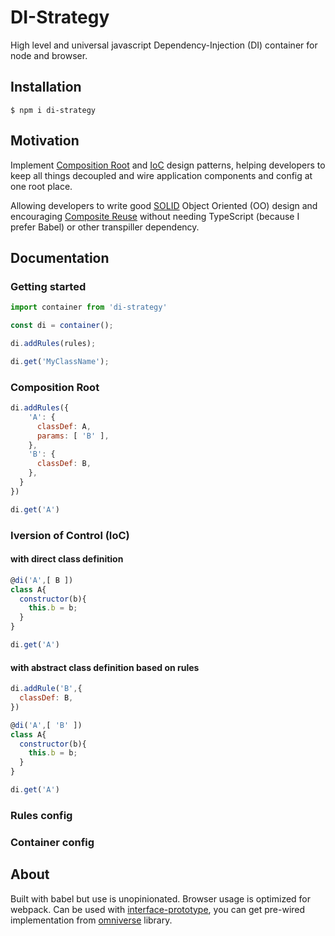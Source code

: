 # DI-Strategy

High level and universal javascript Dependency-Injection (DI) container for node and browser.

## Installation
```
$ npm i di-strategy
```

## Motivation
Implement [Composition Root](http://blog.ploeh.dk/2011/07/28/CompositionRoot/) and [IoC](https://en.wikipedia.org/wiki/Inversion_of_control) design patterns, helping developers to keep all things decoupled and wire application components and config at one root place.

Allowing developers to write good [SOLID](https://en.wikipedia.org/wiki/SOLID_(object-oriented_design)) Object Oriented (OO) design
and encouraging [Composite Reuse](https://en.wikipedia.org/wiki/Composition_over_inheritance) without needing TypeScript (because I prefer Babel) or other transpiller dependency.

## Documentation

### Getting started
```javascript
import container from 'di-strategy'

const di = container();

di.addRules(rules);

di.get('MyClassName');
```


### Composition Root

```javascript
di.addRules({
    'A': {
      classDef: A,
      params: [ 'B' ],
    },
    'B': {
      classDef: B,
    },
  }
})

di.get('A')
```

### Iversion of Control (IoC)
#### with direct class definition
```javascript
@di('A',[ B ])
class A{
  constructor(b){
    this.b = b;
  }
}

di.get('A')
```
#### with abstract class definition based on rules
```javascript
di.addRule('B',{
  classDef: B,
})

@di('A',[ 'B' ])
class A{
  constructor(b){
    this.b = b;
  }
}

di.get('A')
```


### Rules config

### Container config



## About
Built with babel but use is unopinionated. Browser usage is optimized for webpack.
Can be used with [interface-prototype](https://github.com/redcatjs/interface-prototype),
you can get pre-wired implementation from [omniverse](https://github.com/redcatjs/omniverse) library.
